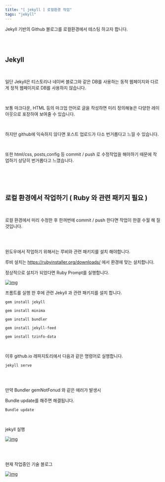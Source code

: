 ```yaml
---
title: "[ jekyll ] 로컬환경 작업"
tags: "jekyll"
---
```




Jekyll 기반의 Github 블로그를 로컬환경에서 테스팅 하고자 합니다.

<br>

<br>

## Jekyll

<br>

일단 Jekyll은 티스토리나 네이버 블로그와 같은 DB를 사용하는 동적 웹페이지와 다르게 정적 웹페이지로 DB를 사용하지 않습니다.

<br>

보통 마크다운, HTML 등의 마크업 언어로 글을 작성하면 미리 정의해놓은 다양한 레이아웃으로 포장하여 보여줄 수 있습니다.

<br>

하지만 github에 익숙하지 않다면 포스트 업로드가 다소 번거롭다고 느낄 수 있습니다.

<br>

또한 html/css, posts,config 등 commit / push 로 수정작업을 해야하기 때문에 작업하기 상당히 번거롭다고 느꼈습니다.

<br>

<br>

<br>

## 로컬 환경에서 작업하기 ( Ruby 와 관련 패키지 필요 )

<br>

로컬 환경에서 미리 수정한 후 한꺼번에 commit / push 한다면 작업이 한결 수월 해 질것입니다.

<br>

<br>

윈도우에서 작업하기 위해서는 루비와 관련 패키지를 설치 해야합니다.



루비 설치는 https://rubyinstaller.org/downloads/ 에서 환경에 맞는 설치합니다.

정상적으로 설치가 되었다면 Ruby Prompt를 실행합니다.

[![img](https://postfiles.pstatic.net/MjAxOTEwMTlfMTQ5/MDAxNTcxNDkyNzc0NDIw.eW8qcJASHVkJcbTAndoz6ivn0PuxXOJPgYPu7KtpQFYg.cJT7At7zjF6GZDRtGwOMIPFhpcWTat2gB0hzCpgj_XMg.PNG.qkrtlswhd/image.png?type=w966)](https://blog.naver.com/PostView.nhn?blogId=qkrtlswhd&logNo=221682770977&categoryNo=0&parentCategoryNo=0&viewDate=&currentPage=1&postListTopCurrentPage=&from=section&userTopListOpen=true&userTopListCount=10&userTopListManageOpen=false&userTopListCurrentPage=1#)



프롬트를 실행 한 후에 관련 Jekyll 과 관련 패키지를 설치 합니다.

```
gem install jekyll 

gem install minima 

gem install bundler 

gem install jekyll-feed 

gem install tzinfo-data
```



<br>

이후 github.io 레파지토리에서 다음과 같은 명령어로 실행합니다.

```
jekyll serve
```

<br>

<br>

만약 Bundler gemNotFonud 와 같은 에러가 발생시

Bundle update를 해주면 해결됩니다.

```
Bundle update
```

<br>

jekyll 실행

[![img](https://postfiles.pstatic.net/MjAxOTEwMTlfMzcg/MDAxNTcxNDkzMDgwNjM5.ZaRjfHK2-GB81Wsi3r0Q-7vuxyTXo-nDJ374ls73ZN8g.vlyhi-O3LAUyo1ybruM7ti8R0-zhyPf5Q5LO1jyEa2og.PNG.qkrtlswhd/image.png?type=w966)](https://blog.naver.com/PostView.nhn?blogId=qkrtlswhd&logNo=221682770977&categoryNo=0&parentCategoryNo=0&viewDate=&currentPage=1&postListTopCurrentPage=&from=section&userTopListOpen=true&userTopListCount=10&userTopListManageOpen=false&userTopListCurrentPage=1#)

<br>

<br>

현재 작업중인 기술 블로그

[![img](https://postfiles.pstatic.net/MjAxOTEwMTlfMzYg/MDAxNTcxNDkzMTI0OTc3.CfrdDrADkKB1PBwWE4XskrcS2q2xx2fydw9TfJjkvFsg.2Gqs_DhIPenwkCgLVrgnP820FmxUC3oQj8l5BXcweikg.PNG.qkrtlswhd/image.png?type=w966)](https://blog.naver.com/PostView.nhn?blogId=qkrtlswhd&logNo=221682770977&categoryNo=0&parentCategoryNo=0&viewDate=&currentPage=1&postListTopCurrentPage=&from=section&userTopListOpen=true&userTopListCount=10&userTopListManageOpen=false&userTopListCurrentPage=1#)






